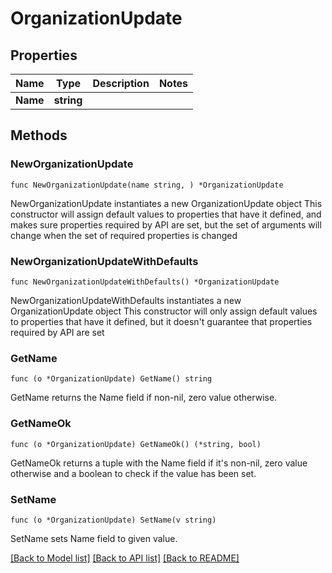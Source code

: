 # OrganizationUpdate

## Properties

Name | Type | Description | Notes
------------ | ------------- | ------------- | -------------
**Name** | **string** |  | 

## Methods

### NewOrganizationUpdate

`func NewOrganizationUpdate(name string, ) *OrganizationUpdate`

NewOrganizationUpdate instantiates a new OrganizationUpdate object
This constructor will assign default values to properties that have it defined,
and makes sure properties required by API are set, but the set of arguments
will change when the set of required properties is changed

### NewOrganizationUpdateWithDefaults

`func NewOrganizationUpdateWithDefaults() *OrganizationUpdate`

NewOrganizationUpdateWithDefaults instantiates a new OrganizationUpdate object
This constructor will only assign default values to properties that have it defined,
but it doesn't guarantee that properties required by API are set

### GetName

`func (o *OrganizationUpdate) GetName() string`

GetName returns the Name field if non-nil, zero value otherwise.

### GetNameOk

`func (o *OrganizationUpdate) GetNameOk() (*string, bool)`

GetNameOk returns a tuple with the Name field if it's non-nil, zero value otherwise
and a boolean to check if the value has been set.

### SetName

`func (o *OrganizationUpdate) SetName(v string)`

SetName sets Name field to given value.



[[Back to Model list]](../README.md#documentation-for-models) [[Back to API list]](../README.md#documentation-for-api-endpoints) [[Back to README]](../README.md)


